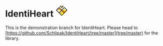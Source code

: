 IdentiHeart <img src="./img/identiheart.png" width="40">
===========

This is the demonstration branch for IdentiHeart. Please head to [https://github.com/Schlipak/IdentiHeart/tree/master](tree/master) for the library.